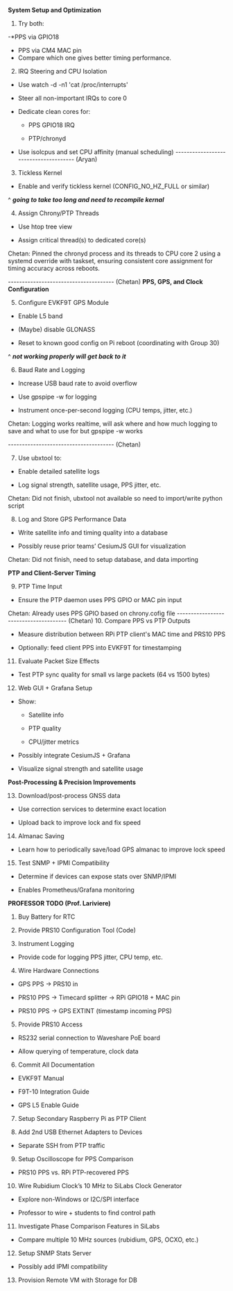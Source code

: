 **System Setup and Optimization**


1. Try both:

-*PPS via GPIO18

- PPS via CM4 MAC pin
- Compare which one gives better timing performance.

2. IRQ Steering and CPU Isolation

- Use watch -d -n1 'cat /proc/interrupts'

- Steer all non-important IRQs to core 0

- Dedicate clean cores for:

    - PPS GPIO18 IRQ

    - PTP/chronyd

- Use isolcpus and set CPU affinity (manual scheduling)
-------------------------------------- (Aryan)


3. Tickless Kernel 

- Enable and verify tickless kernel (CONFIG_NO_HZ_FULL or similar)

^ ***going to take too long and need to recompile kernal***



4. Assign Chrony/PTP Threads

- Use htop tree view

- Assign critical thread(s) to dedicated core(s)

Chetan: Pinned the chronyd process and its threads to CPU core 2 using a systemd override with taskset, ensuring consistent core assignment for timing accuracy across reboots.

-------------------------------------- (Chetan)
**PPS, GPS, and Clock Configuration**


5. Configure EVKF9T GPS Module

- Enable L5 band

- (Maybe) disable GLONASS

- Reset to known good config on Pi reboot (coordinating with Group 30)

^ ***not working properly will get back to it***

6. Baud Rate and Logging

- Increase USB baud rate to avoid overflow

- Use gpspipe -w for logging

- Instrument once-per-second logging (CPU temps, jitter, etc.)

Chetan: Logging works realtime, will ask where and how much logging to save and what to use for but gpspipe -w works

-------------------------------------- (Chetan)

7. Use ubxtool to:

- Enable detailed satellite logs

- Log signal strength, satellite usage, PPS jitter, etc.

Chetan: Did not finish, ubxtool not available so need to import/write python script

8. Log and Store GPS Performance Data

- Write satellite info and timing quality into a database

- Possibly reuse prior teams’ CesiumJS GUI for visualization

Chetan: Did not finish, need to setup database, and data importing

**PTP and Client-Server Timing**

9. PTP Time Input

- Ensure the PTP daemon uses PPS GPIO or MAC pin input

Chetan: Already uses PPS GPIO based on chrony.cofig file
-------------------------------------- (Chetan) 
10. Compare PPS vs PTP Outputs

- Measure distribution between RPi PTP client's MAC time and PRS10 PPS

- Optionally: feed client PPS into EVKF9T for timestamping

11. Evaluate Packet Size Effects

- Test PTP sync quality for small vs large packets (64 vs 1500 bytes)

12. Web GUI + Grafana Setup

- Show:

    - Satellite info

    - PTP quality

    - CPU/jitter metrics

- Possibly integrate CesiumJS + Grafana

- Visualize signal strength and satellite usage

**Post-Processing & Precision Improvements**


13. Download/post-process GNSS data

- Use correction services to determine exact location

- Upload back to improve lock and fix speed

14. Almanac Saving

- Learn how to periodically save/load GPS almanac to improve lock speed

15. Test SNMP + IPMI Compatibility

- Determine if devices can expose stats over SNMP/IPMI

- Enables Prometheus/Grafana monitoring




**PROFESSOR TODO (Prof. Lariviere)** 


1. Buy Battery for RTC

2. Provide PRS10 Configuration Tool (Code)

3. Instrument Logging

- Provide code for logging PPS jitter, CPU temp, etc.

4. Wire Hardware Connections

- GPS PPS → PRS10 in

- PRS10 PPS → Timecard splitter → RPi GPIO18 + MAC pin

- PRS10 PPS → GPS EXTINT (timestamp incoming PPS)

5. Provide PRS10 Access

- RS232 serial connection to Waveshare PoE board

- Allow querying of temperature, clock data

6. Commit All Documentation

- EVKF9T Manual

- F9T-10 Integration Guide

- GPS L5 Enable Guide

7. Setup Secondary Raspberry Pi as PTP Client

8. Add 2nd USB Ethernet Adapters to Devices

- Separate SSH from PTP traffic

9. Setup Oscilloscope for PPS Comparison

- PRS10 PPS vs. RPi PTP-recovered PPS

10. Wire Rubidium Clock’s 10 MHz to SiLabs Clock Generator

- Explore non-Windows or I2C/SPI interface

- Professor to wire + students to find control path

11. Investigate Phase Comparison Features in SiLabs

- Compare multiple 10 MHz sources (rubidium, GPS, OCXO, etc.)

12. Setup SNMP Stats Server

- Possibly add IPMI compatibility

13. Provision Remote VM with Storage for DB

